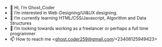 - 👋 Hi, I’m Ghost_Coder
- 👀 I’m interested in Web-Designing/UI&UX designing. 
- 🌱 I’m currently learning HTML/CSS/Javascript, Algorithm and Data Structures
- 💞️ I’m looking towards working as a freelancer or perhaps a full time programmer
- 📫 How to reach me <ghost.coder259@gmail.com/+23408125949423>

<!---
Ghostcoder259/Ghostcoder259 is a ✨ special ✨ repository because its `README.md` (this file) appears on your GitHub profile.
You can click the Preview link to take a look at your changes.
--->
